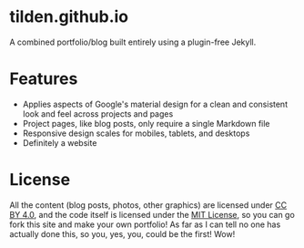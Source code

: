 tilden.github.io
================

A combined portfolio/blog built entirely using a plugin-free Jekyll.

# Features

* Applies aspects of Google's material design for a clean and consistent look and
  feel across projects and pages
* Project pages, like blog posts, only require a single Markdown file
* Responsive design scales for mobiles, tablets, and desktops
* Definitely a website

# License
All the content (blog posts, photos, other graphics) are licensed under
[CC BY 4.0](http://creativecommons.org/licenses/by/4.0/), and the code itself is
licensed under the [MIT License](http://opensource.org/licenses/MIT), so you can
go fork this site and make your own portfolio! As far as I can tell no one
has actually done this, so you, yes, you, could be the first! Wow!
